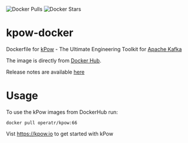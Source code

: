 ![Docker Pulls](https://img.shields.io/docker/pulls/operatr/kpow)
![Docker Stars](https://img.shields.io/docker/stars/operatr/kpow)

# kpow-docker

Dockerfile for [kPow](https://kpow.io) - The Ultimate Engineering Toolkit for [Apache Kafka](http://kafka.apache.org/)

The image is directly from [Docker Hub]((https://hub.docker.com/r/operatr/kpow)). 

Release notes are available [here](https://kpow.io/releases/)

# Usage

To use the kPow images from DockerHub run:

```
docker pull operatr/kpow:66
```

Vist https://kpow.io to get started with kPow